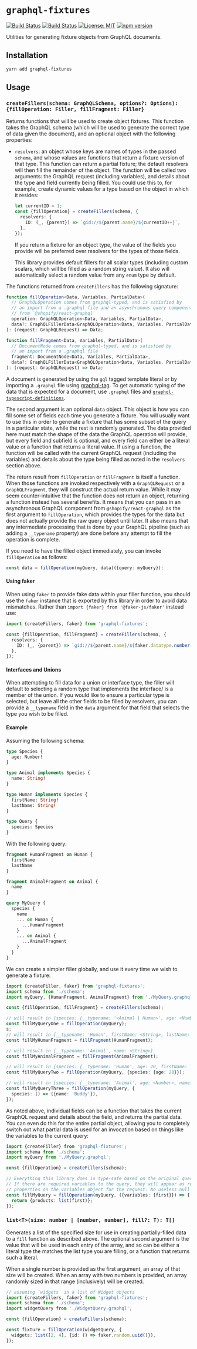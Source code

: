 # `graphql-fixtures`

[![Build Status](https://github.com/Shopify/quilt/workflows/Node-CI/badge.svg?branch=main)](https://github.com/Shopify/quilt/actions?query=workflow%3ANode-CI)
[![Build Status](https://github.com/Shopify/quilt/workflows/Ruby-CI/badge.svg?branch=main)](https://github.com/Shopify/quilt/actions?query=workflow%3ARuby-CI)
[![License: MIT](https://img.shields.io/badge/License-MIT-green.svg)](LICENSE.md) [![npm version](https://badge.fury.io/js/graphql-fixtures.svg)](https://badge.fury.io/js/graphql-tool-utilities.svg)

Utilities for generating fixture objects from GraphQL documents.

## Installation

```bash
yarn add graphql-fixtures
```

## Usage

### `createFillers(schema: GraphQLSchema, options?: Options): {fillOperation: Filler, fillFragment: Filler}`

Returns functions that will be used to create object fixtures. This function takes the GraphQL schema (which will be used to generate the correct type of data given the document), and an optional object with the following properties:

- `resolvers`: an object whose keys are names of types in the passed `schema`, and whose values are functions that return a fixture version of that type. This function can return a partial fixture; the default resolvers will then fill the remainder of the object. The function will be called two arguments: the GraphQL request (including variables), and details about the type and field currently being filled. You could use this to, for example, create dynamic values for a type based on the object in which it resides:

  ```ts
  let currentID = 1;
  const {fillOperation} = createFillers(schema, {
    resolvers: {
      ID: (_, {parent}) => `gid://${parent.name}/${currentID++}`,
    },
  });
  ```

  If you return a fixture for an object type, the value of the fields you provide will be preferred over resolvers for the types of those fields.

  This library provides default fillers for all scalar types (including custom scalars, which will be filled as a random string value). It also will automatically select a random value from any `enum` type by default.

The functions returned from `createFillers` has the following signature:

```ts
function fillOperation<Data, Variables, PartialData>(
  // GraphQLOperation comes from graphql-typed, and is satisfied by
  // an import from a .graphql file and an asynchronous query component
  // from `@shopify/react-graphql`
  operation: GraphQLOperation<Data, Variables, PartialData>,
  data?: GraphQLFillerData<GraphQLOperation<Data, Variables, PartialData>>,
): (request: GraphQLRequest) => Data;

function fillFragment<Data, Variables, PartialData>(
  // DocumentNode comes from graphql-typed, and is satisfied by
  // an import from a .graphql file
  fragment: DocumentNode<Data, Variables, PartialData>,
  data?: GraphQLFillerData<GraphQLOperation<Data, Variables, PartialData>>,
): (request: GraphQLRequest) => Data;
```

A document is generated by using the `gql` tagged template literal or by importing a `.graphql` file using [graphql-tag](https://github.com/apollographql/graphql-tag). To get automatic typing of the data that is expected for a document, use `.graphql` files and [`graphql-typescript-definitions`](../graphql-typescript-definitions).

The second argument is an optional `data` object. This object is how you can fill some set of fields each time you generate a fixture. You will usually want to use this in order to generate a fixture that has some subset of the query in a particular state, while the rest is randomly generated. The data provided here must match the shape of the data the GraphQL operation will provide, but every field and subfield is optional, and every field can either be a literal value or a function that returns a literal value. If using a function, the function will be called with the current GraphQL request (including the variables) and details about the type being filled as noted in the `resolvers` section above.

The return result from `fillOperation` or `fillFragment` is itself a function. When those functions are invoked respectively with a `GraphQLRequest` or a `GraphQLFragment`, they will construct the actual return value. While it may seem counter-intuitive that the function does not return an object, returning a function instead has several benefits. It means that you can pass in an asynchronous GraphQL component from `@shopify/react-graphql` as the first argument to `fillOperation`, which provides the types for the data but does not actually provide the raw query object until later. It also means that any intermediate processing that is done by your GraphQL pipeline (such as adding a `__typename` property) are done before any attempt to fill the operation is complete.

If you need to have the filled object immediately, you can invoke `fillOperation` as follows:

```ts
const data = fillOperation(myQuery, data)({query: myQuery});
```

#### Using faker

When using `faker` to provide fake data within your filler function, you should use the `faker` instance that is exported by this library in order to avoid data mismatches. Rather than `import {faker} from '@faker-js/faker'` instead use:

```ts
import {createFillers, faker} from 'graphql-fixtures';

const {fillOperation, fillFragment} = createFillers(schema, {
  resolvers: {
    ID: (_, {parent}) => `gid://${parent.name}/${faker.datatype.number()}`,
  },
});
```

#### Interfaces and Unions

When attempting to fill data for a union or interface type, the filler will default to selecting a random type that implements the interface/ is a member of the union. If you would like to ensure a particular type is selected, but leave all the other fields to be filled by resolvers, you can provide a `__typename` field in the `data` argument for that field that selects the type you wish to be filled.

#### Example

Assuming the following schema:

```graphql
type Species {
  age: Number!
}

type Animal implements Species {
  name: String!
}

type Human implements Species {
  firstName: String!
  lastName: String!
}

type Query {
  species: Species
}
```

With the following query:

```graphql
fragment HumanFragment on Human {
  firstName
  lastName
}

fragment AnimalFragment on Animal {
  name
}

query MyQuery {
  species {
    name
    ... on Human {
      ...HumanFragment
    }
    ... on Animal {
      ...AnimalFragment
    }
  }
}
```

We can create a simpler filler globally, and use it every time we wish to generate a fixture:

```ts
import {createFiller, faker} from 'graphql-fixtures';
import schema from './schema';
import myQuery, {HumanFragment, AnimalFragment} from './MyQuery.graphql';

const {fillOperation, fillFragment} = createFillers(schema);

// will result in {species: {__typename: '<Animal | Human>', age: <Number>, name: <String>}}
const fillMyQueryOne = fillOperation(myQuery);
s;
// will result in {__typename: 'Human', firstName: <String>, lastName: <String>}
const fillMyHumanFragment = fillFragment(HumanFragment);

// will result in {__typename: 'Animal', name: <String>}
const fillMyAnimalFragment = fillFragment(AnimalFragment);

// will result in {species: {__typename: 'Human', age: 20, firstName: '<String>>', lastName: '<String>>'}}
const fillMyQueryTwo = fillOperation(myQuery, {species: {age: 20}});

// will result in {species: {__typename: 'Animal', age: <Number>, name: 'Buddy'}}
const fillMyQueryThree = fillOperation(myQuery, {
  species: () => ({name: 'Buddy'}),
});
```

As noted above, individual fields can be a function that takes the current GraphQL request and details about the field, and returns the partial data. You can even do this for the entire partial object, allowing you to completely switch out what partial data is used for an invocation based on things like the variables to the current query:

```ts
import {createFiller} from 'graphql-fixtures';
import schema from './schema';
import myQuery from './MyQuery.graphql';

const {fillOperation} = createFillers(schema);

// Everything this library does is type-safe based on the original query.
// If there are required variables to the query, they will appear as required
// properties on the variables object for the request. No useless null checking!
const fillMyQuery = fillOperation(myQuery, ({variables: {first}}) => {
  return {products: list(first)};
});
```

### `list<T>(size: number | [number, number], fill?: T): T[]`

Generates a list of the specified size for use in creating partially-filled data to a `fill` function as described above. The optional second argument is the value that will be used in each entry of the array, and so can be either a literal type the matches the list type you are filling, or a function that returns such a literal.

When a single number is provided as the first argument, an array of that size will be created. When an array with two numbers is provided, an array randomly sized in that range (inclusively) will be created.

```ts
// assuming `widgets` in a list of Widget objects
import {createFillers, faker} from 'graphql-fixtures';
import schema from './schema';
import widgetQuery from './WidgetQuery.graphql';

const {fillOperation} = createFillers(schema);

const fixture = fillOperation(widgetQuery, {
  widgets: list([2, 4], {id: () => faker.random.uuid()}),
});
```
